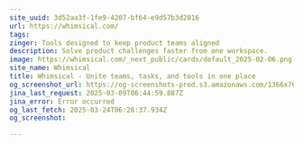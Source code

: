 ```yaml
---
site_uuid: 3d52aa3f-1fe9-4207-bf64-e9d57b3d2016
url: https://whimsical.com/
tags: 
zinger: Tools designed to keep product teams aligned
description: Solve product challenges faster from one workspace.
image: https://whimsical.com/_next_public/cards/default_2025-02-06.png
site_name: Whimsical
title: Whimsical - Unite teams, tasks, and tools in one place
og_screenshot_url: https://og-screenshots-prod.s3.amazonaws.com/1366x768/80/false/0769dc5c4e2edfc6d1a069ecb08bfe8e77d39c85cb75cf723a4b3ec5047857dc.jpeg
jina_last_request: 2025-03-09T06:44:59.887Z
jina_error: Error occurred
og_last_fetch: 2025-03-24T06:28:37.934Z
og_screenshot: 

---
```


